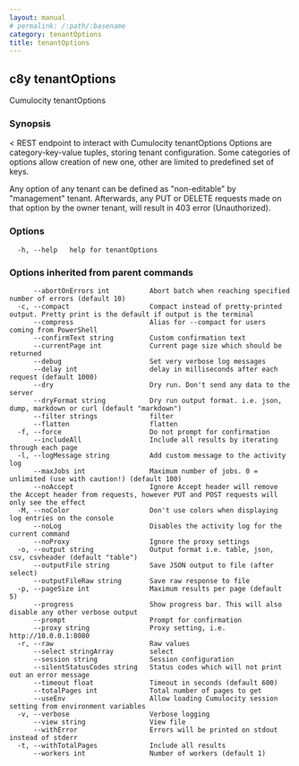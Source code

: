 ```yaml
---
layout: manual
# permalink: /:path/:basename
category: tenantOptions
title: tenantOptions
---
```

## c8y tenantOptions

Cumulocity tenantOptions

### Synopsis

<
REST endpoint to interact with Cumulocity tenantOptions
Options are category-key-value tuples, storing tenant configuration. Some categories of options allow creation of new one, other are limited to predefined set of keys.

Any option of any tenant can be defined as "non-editable" by "management" tenant. Afterwards, any PUT or DELETE requests made on that option by the owner tenant, will result in 403 error (Unauthorized).

### Options

```
  -h, --help   help for tenantOptions
```

### Options inherited from parent commands

```
      --abortOnErrors int          Abort batch when reaching specified number of errors (default 10)
  -c, --compact                    Compact instead of pretty-printed output. Pretty print is the default if output is the terminal
      --compress                   Alias for --compact for users coming from PowerShell
      --confirmText string         Custom confirmation text
      --currentPage int            Current page size which should be returned
      --debug                      Set very verbose log messages
      --delay int                  delay in milliseconds after each request (default 1000)
      --dry                        Dry run. Don't send any data to the server
      --dryFormat string           Dry run output format. i.e. json, dump, markdown or curl (default "markdown")
      --filter strings             filter
      --flatten                    flatten
  -f, --force                      Do not prompt for confirmation
      --includeAll                 Include all results by iterating through each page
  -l, --logMessage string          Add custom message to the activity log
      --maxJobs int                Maximum number of jobs. 0 = unlimited (use with caution!) (default 100)
      --noAccept                   Ignore Accept header will remove the Accept header from requests, however PUT and POST requests will only see the effect
  -M, --noColor                    Don't use colors when displaying log entries on the console
      --noLog                      Disables the activity log for the current command
      --noProxy                    Ignore the proxy settings
  -o, --output string              Output format i.e. table, json, csv, csvheader (default "table")
      --outputFile string          Save JSON output to file (after select)
      --outputFileRaw string       Save raw response to file
  -p, --pageSize int               Maximum results per page (default 5)
      --progress                   Show progress bar. This will also disable any other verbose output
      --prompt                     Prompt for confirmation
      --proxy string               Proxy setting, i.e. http://10.0.0.1:8080
  -r, --raw                        Raw values
      --select stringArray         select
      --session string             Session configuration
      --silentStatusCodes string   Status codes which will not print out an error message
      --timeout float              Timeout in seconds (default 600)
      --totalPages int             Total number of pages to get
      --useEnv                     Allow loading Cumulocity session setting from environment variables
  -v, --verbose                    Verbose logging
      --view string                View file
      --withError                  Errors will be printed on stdout instead of stderr
  -t, --withTotalPages             Include all results
      --workers int                Number of workers (default 1)
```

